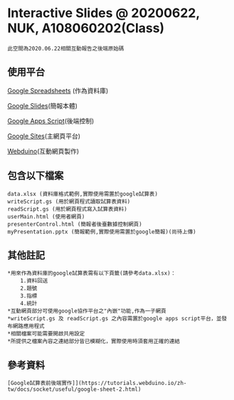 # Interactive Slides @ 20200622, NUK, A108060202(Class)

```
此空間為2020.06.22相關互動報告之後端原始碼
```

## 使用平台

[Google Spreadsheets](https://docs.google.com/spreadsheets/) (作為資料庫)

[Google Slides](https://docs.google.com/presentation/)(簡報本體)

[Google Apps Script](https://script.google.com/)(後端控制)

[Google Sites](https://sites.google.com/)(主網頁平台)

[Webduino](http://bin.webduino.io/?js,output)(互動網頁製作)


## 包含以下檔案

```
data.xlsx (資料庫格式範例,實際使用需置於google試算表)
writeScript.gs (用於網頁程式讀取試算表資料)
readScript.gs (用於網頁程式寫入試算表資料)
userMain.html (使用者網頁)
presenterControl.html (簡報者後臺數據控制網頁)
myPresentation.pptx (簡報範例,實際使用需置於google簡報)(尚待上傳)
```

## 其他註記

```
*用來作為資料庫的google試算表需有以下頁籤(請參考data.xlsx)：
    1.資料回送
    2.題號
    3.指標
    4.統計
*互動網頁部分可使用google協作平台之"內嵌"功能,作為一子網頁
*writeScript.gs 及 readScript.gs 之內容需置於google apps script平台，並發布網路應用程式
*相關檔案可能需要開啟共用設定
*所提供之檔案內容之連結部分皆已模糊化，實際使用時須套用正確的連結
```

## 參考資料
```
[Google試算表前後端實作]](https://tutorials.webduino.io/zh-tw/docs/socket/useful/google-sheet-2.html)
```

